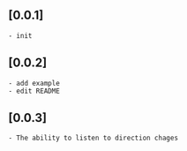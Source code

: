 ## [0.0.1]
    - init

## [0.0.2]
    - add example
    - edit README

## [0.0.3]
    - The ability to listen to direction chages
